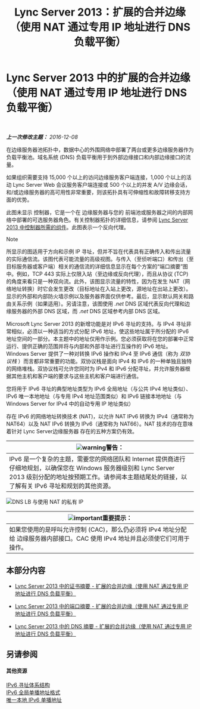 ﻿---
title: Lync Server 2013：扩展的合并边缘（使用 NAT 通过专用 IP 地址进行 DNS 负载平衡）
TOCTitle: 扩展的合并边缘（使用 NAT 通过专用 IP 地址进行 DNS 负载平衡）
ms:assetid: c7ca4ca8-c639-4d93-86d7-8891170cacbc
ms:mtpsurl: https://technet.microsoft.com/zh-cn/library/Gg398823(v=OCS.15)
ms:contentKeyID: 49314211
ms.date: 12/10/2016
mtps_version: v=OCS.15
ms.translationtype: HT
---

# Lync Server 2013 中的扩展的合并边缘（使用 NAT 通过专用 IP 地址进行 DNS 负载平衡）

 

_**上一次修改主题：** 2016-12-08_

在边缘服务器池拓扑中，数据中心的外围网络中部署了两台或更多边缘服务器作为负载平衡池。域名系统 (DNS) 负载平衡用于到外部边缘接口和内部边缘接口的流量。

如果组织需要支持 15,000 个以上的访问边缘服务客户端连接，1,000 个以上的活动 Lync Server Web 会议服务客户端连接或 500 个以上的并发 A/V 边缘会话，和/或边缘服务器的高可用性非常重要，则该拓扑具有可伸缩性和故障转移支持方面的优势。

此图未显示 控制器，它是一个在 边缘服务器与您的 前端池或服务器之间的内部网络中部署的可选服务器角色。有关控制器拓扑的详细信息，请参阅 [Lync Server 2013 中控制器所需的组件](lync-server-2013-components-required-for-the-director.md)。此图表示一个反向代理。

> [!NOTE]  
> 所显示的图适用于方向和示例 IP 寻址，但并不旨在代表具有正确传入和传出流量的实际通信流。该图代表可能流量的高级视图。与传入（至侦听端口）和传出（至目标服务器或客户端）相关的通信流的详细信息显示在每个方案的“端口摘要”图中。例如，TCP 443 实际上仅限入站（至边缘或反向代理），而且从协议 (TCP) 的角度来看只是一种双向流。此外，该图显示流量的特性，因为在发生 NAT（网络地址转换）时它会发生更改（目标地址在入站上更改，源地址在出站上更改）。显示的外部和内部防火墙示例以及服务器界面仅供参考。最后，显示默认网关和路由关系示例（如果适用）。另请注意，该图使用 <em>.net</em> DNS 区域代表反向代理和边缘服务器的外部 DNS 区域，而 <em>.net</em> DNS 区域参考内部 DNS 区域。



Microsoft Lync Server 2013 的新增功能是对 IPv6 寻址的支持。与 IPv4 寻址非常相似，必须以一种适当的方式分配 IPv6 地址，使这些地址属于所分配的 IPv6 地址空间的一部分。本主题中的地址仅用作示例。您必须获取将在您的部署中正常运行、提供正确的范围并将与内部和外部寻址进行互操作的 IPv6 地址。 Windows Server 提供了一种对转换 IPv6 操作和 IPv4 至 IPv6 通信（称为 *双协议栈* ）而言都非常重要的功能。双协议栈是面向 IPv4 和 IPv6 的一种单独且独特的网络堆栈。双协议栈可允许您同时为 IPv4 和 IPv6 分配寻址，并允许服务器根据其他主机和客户端的要求与这些主机和客户端进行通信。

您将用于 IPv6 寻址的典型地址类型为 IPv6 全局地址（与公共 IPv4 地址类似）、IPv6 唯一本地地址（与专用 IPv4 地址范围类似）和 IPv6 链接本地地址（与 Windows Server for IPv4 中的自动专用 IP 地址类似）

存在 IPv6 的网络地址转换技术 (NAT)，以允许 NAT IPv6 转换为 IPv4（通常称为 NAT64）以及 NAT IPv6 转换为 IPv6（通常称为 NAT66）。NAT 技术的存在意味着针对 Lync Server边缘服务器 存在的五种方案仍有效。

<table>
<thead>
<tr class="header">
<th><img src="images/JJ656815.warning(OCS.15).gif" title="warning" alt="warning" />警告：</th>
</tr>
</thead>
<tbody>
<tr class="odd">
<td>IPv6 是一个复杂的主题，需要您的网络团队和 Internet 提供商进行仔细地规划，以确保您在 Windows 服务器级别和 Lync Server 2013 级别分配的地址按预期工作。请参阅本主题结尾处的链接，以了解有关 IPv6 寻址和规划的其他资源。</td>
</tr>
</tbody>
</table>


![DNS LB 与使用 NAT 的私有 IP](images/Gg398823.899546d4-2eef-44d2-8317-51c5f699cd2a(OCS.15).jpg "DNS LB 与使用 NAT 的私有 IP")

<table>
<thead>
<tr class="header">
<th><img src="images/Gg398794.important(OCS.15).gif" title="important" alt="important" />重要提示：</th>
</tr>
</thead>
<tbody>
<tr class="odd">
<td>如果您使用的是呼叫允许控制 (CAC)，那么仍必须将 IPv4 地址分配给 边缘服务器内部接口。CAC 使用 IPv4 地址并且必须使它们可用于操作。</td>
</tr>
</tbody>
</table>


## 本部分内容

  - [Lync Server 2013 中的证书摘要 - 扩展的合并边缘（使用 NAT 通过专用 IP 地址进行 DNS 负载平衡）](lync-server-2013-certificate-summary-scaled-consolidated-edge-dns-load-balancing-with-private-ip-addresses-using-nat.md)

  - [Lync Server 2013 中的端口摘要 - 扩展的合并边缘（使用 NAT 通过专用 IP 地址进行 DNS 负载平衡）](lync-server-2013-port-summary-scaled-consolidated-edge-dns-load-balancing-with-private-ip-addresses-using-nat.md)

  - [Lync Server 2013 中的 DNS 摘要 - 扩展的合并边缘（使用 NAT 通过专用 IP 地址进行 DNS 负载平衡）](lync-server-2013-dns-summary-scaled-consolidated-edge-dns-load-balancing-with-private-ip-addresses-using-nat.md)

## 另请参阅

#### 其他资源

[IPv6 寻址体系结构](http://tools.ietf.org/html/rfc4291)  
[IPv6 全局单播地址格式](http://tools.ietf.org/html/rfc3587)  
[唯一本地 IPv6 单播地址](http://tools.ietf.org/html/rfc4193)

